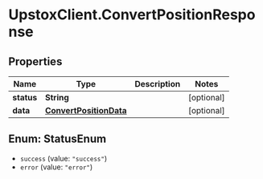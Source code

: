 # UpstoxClient.ConvertPositionResponse

## Properties
Name | Type | Description | Notes
------------ | ------------- | ------------- | -------------
**status** | **String** |  | [optional] 
**data** | [**ConvertPositionData**](ConvertPositionData.md) |  | [optional] 

<a name="StatusEnum"></a>
## Enum: StatusEnum

* `success` (value: `"success"`)
* `error` (value: `"error"`)

